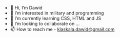 - 👋 Hi, I’m Dawid
- 👀 I’m interested in military and programming
- 🌱 I’m currently learning CSS, HTML and JS
- 💞️ I’m looking to collaborate on ...
- 📫 How to reach me - klaskala.dawid@gmail.com


